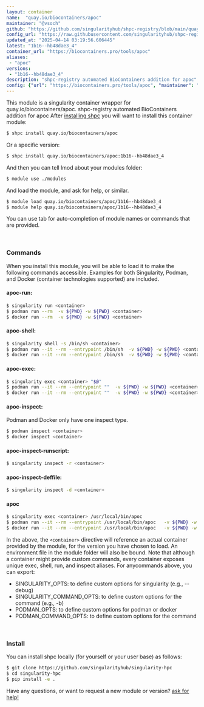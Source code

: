 ```yaml
---
layout: container
name:  "quay.io/biocontainers/apoc"
maintainer: "@vsoch"
github: "https://github.com/singularityhub/shpc-registry/blob/main/quay.io/biocontainers/apoc/container.yaml"
config_url: "https://raw.githubusercontent.com/singularityhub/shpc-registry/main/quay.io/biocontainers/apoc/container.yaml"
updated_at: "2025-04-14 03:19:56.606445"
latest: "1b16--hb48dae3_4"
container_url: "https://biocontainers.pro/tools/apoc"
aliases:
 - "apoc"
versions:
 - "1b16--hb48dae3_4"
description: "shpc-registry automated BioContainers addition for apoc"
config: {"url": "https://biocontainers.pro/tools/apoc", "maintainer": "@vsoch", "description": "shpc-registry automated BioContainers addition for apoc", "latest": {"1b16--hb48dae3_4": "sha256:6b3f95c0e85853011293032cee4f5a2d1f42e6dd46481a2fd59ad7f585e5a2a7"}, "tags": {"1b16--hb48dae3_4": "sha256:6b3f95c0e85853011293032cee4f5a2d1f42e6dd46481a2fd59ad7f585e5a2a7"}, "docker": "quay.io/biocontainers/apoc", "aliases": {"apoc": "/usr/local/bin/apoc"}}
---
```


This module is a singularity container wrapper for quay.io/biocontainers/apoc.
shpc-registry automated BioContainers addition for apoc
After [installing shpc](#install) you will want to install this container module:


```bash
$ shpc install quay.io/biocontainers/apoc
```

Or a specific version:

```bash
$ shpc install quay.io/biocontainers/apoc:1b16--hb48dae3_4
```

And then you can tell lmod about your modules folder:

```bash
$ module use ./modules
```

And load the module, and ask for help, or similar.

```bash
$ module load quay.io/biocontainers/apoc/1b16--hb48dae3_4
$ module help quay.io/biocontainers/apoc/1b16--hb48dae3_4
```

You can use tab for auto-completion of module names or commands that are provided.

<br>

### Commands

When you install this module, you will be able to load it to make the following commands accessible.
Examples for both Singularity, Podman, and Docker (container technologies supported) are included.

#### apoc-run:

```bash
$ singularity run <container>
$ podman run --rm  -v ${PWD} -w ${PWD} <container>
$ docker run --rm  -v ${PWD} -w ${PWD} <container>
```

#### apoc-shell:

```bash
$ singularity shell -s /bin/sh <container>
$ podman run --it --rm --entrypoint /bin/sh  -v ${PWD} -w ${PWD} <container>
$ docker run --it --rm --entrypoint /bin/sh  -v ${PWD} -w ${PWD} <container>
```

#### apoc-exec:

```bash
$ singularity exec <container> "$@"
$ podman run --it --rm --entrypoint ""  -v ${PWD} -w ${PWD} <container> "$@"
$ docker run --it --rm --entrypoint ""  -v ${PWD} -w ${PWD} <container> "$@"
```

#### apoc-inspect:

Podman and Docker only have one inspect type.

```bash
$ podman inspect <container>
$ docker inspect <container>
```

#### apoc-inspect-runscript:

```bash
$ singularity inspect -r <container>
```

#### apoc-inspect-deffile:

```bash
$ singularity inspect -d <container>
```


#### apoc

```bash
$ singularity exec <container> /usr/local/bin/apoc
$ podman run --it --rm --entrypoint /usr/local/bin/apoc   -v ${PWD} -w ${PWD} <container> -c " $@"
$ docker run --it --rm --entrypoint /usr/local/bin/apoc   -v ${PWD} -w ${PWD} <container> -c " $@"
```



In the above, the `<container>` directive will reference an actual container provided
by the module, for the version you have chosen to load. An environment file in the
module folder will also be bound. Note that although a container
might provide custom commands, every container exposes unique exec, shell, run, and
inspect aliases. For anycommands above, you can export:

 - SINGULARITY_OPTS: to define custom options for singularity (e.g., --debug)
 - SINGULARITY_COMMAND_OPTS: to define custom options for the command (e.g., -b)
 - PODMAN_OPTS: to define custom options for podman or docker
 - PODMAN_COMMAND_OPTS: to define custom options for the command

<br>

### Install

You can install shpc locally (for yourself or your user base) as follows:

```bash
$ git clone https://github.com/singularityhub/singularity-hpc
$ cd singularity-hpc
$ pip install -e .
```

Have any questions, or want to request a new module or version? [ask for help!](https://github.com/singularityhub/singularity-hpc/issues)